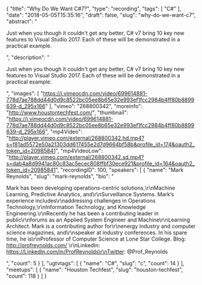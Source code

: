 {
  "title": "Why Do We Want C#7?",
  "type": "recording",
  "tags": [
    "C#"
  ],
  "date": "2018-05-05T15:35:16",
  "draft": false,
  "slug": "why-do-we-want-c7",
  "abstract": "<p>Just when you though it couldn't get any better, C# v7 bring 10 key new features to Visual Studio 2017. Each of these will be demonstrated in a practical example.</p>",
  "description": "<p>Just when you though it couldn't get any better, C# v7 bring 10 key new features to Visual Studio 2017. Each of these will be demonstrated in a practical example.</p>",
  "images": [
    "https://i.vimeocdn.com/video/699614881-778d7ae788dd44d0d9c8522bc05ee8b65e32e993ef1fcc2984b4ff80b8899639-d_295x166"
  ],
  "vimeo": "268800342",
  "moreinfo": "http://www.houstontechfest.com/",
  "thumbnail": "https://i.vimeocdn.com/video/699614881-778d7ae788dd44d0d9c8522bc05ee8b65e32e993ef1fcc2984b4ff80b8899639-d_295x166",
  "mp4Video": "http://player.vimeo.com/external/268800342.hd.mp4?s=f81ad5572e50a21303dd617455e2d7d9664bf58b&profile_id=174&oauth2_token_id=20985841",
  "mp4VideoLow": "http://player.vimeo.com/external/268800342.sd.mp4?s=dab4a8d9941ac80c83ac5ecec808ffbf30ece921&profile_id=164&oauth2_token_id=20985841",
  "recordingID": 100,
  "speakers": [
    {
      "name": "Mark Reynolds",
      "slug": "mark-reynolds",
      "bio": "<p>Mark has been developing operations-centric solutions,\r\nMachine Learning, Predictive Analytics, and\r\nSurveillance Systems. Mark’s experience includes\r\naddressing challenges in Operations Technology,\r\nInformation Technology, and Knowledge Engineering.\r\nRecently he has been a contributing leader in public\r\nforums as an Applied System Engineer and Machine\r\nLearning Architect. Mark is a contributing author for\r\nenergy industry and computer science magazines, and\r\nspeaker at industry conferences. In his spare time, he is\r\nProfessor of Computer Science at Lone Star College. Blog: http://profreynolds.com/ \r\nLinkedIn: https://LinkedIn.com/in/ProfReynolds\r\nTwitter: @Prof_Reynolds</p>",
      "count": 5
    }
  ],
  "ugtvtags": [
    {
      "name": "C#",
      "slug": "c",
      "count": 14
    }
  ],
  "meetups": [
    {
      "name": "Houston Techfest",
      "slug": "houston-techfest",
      "count": 118
    }
  ]
}